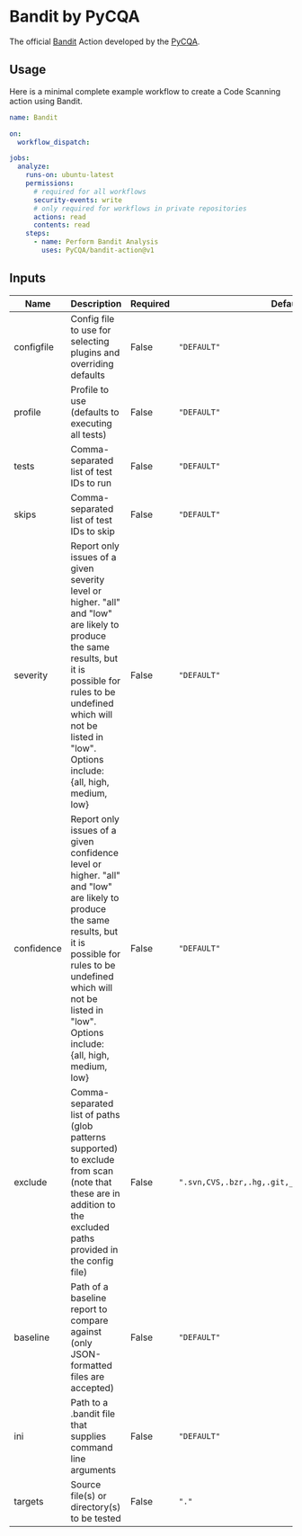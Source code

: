 # Bandit by PyCQA

The official [Bandit](https://github.com/PyCQA/bandit) Action developed by the [PyCQA](https://github.com/PyCQA).

## Usage

Here is a minimal complete example workflow to create a Code Scanning action using Bandit.

```yaml
name: Bandit

on:
  workflow_dispatch:

jobs:
  analyze:
    runs-on: ubuntu-latest
    permissions:
      # required for all workflows
      security-events: write
      # only required for workflows in private repositories
      actions: read
      contents: read
    steps:
      - name: Perform Bandit Analysis
        uses: PyCQA/bandit-action@v1
```

## Inputs

| Name | Description | Required | Default Value |
|--|--|--|--|
| configfile | Config file to use for selecting plugins and overriding defaults | False | `"DEFAULT"` |
| profile | Profile to use (defaults to executing all tests) | False | `"DEFAULT"` |
| tests | Comma-separated list of test IDs to run | False | `"DEFAULT"` |
| skips | Comma-separated list of test IDs to skip | False | `"DEFAULT"` |
| severity |Report only issues of a given severity level or higher. "all" and "low" are likely to produce the same results, but it is possible for rules to be undefined which will not be listed in "low". Options include: {all, high, medium, low} | False | `"DEFAULT"` |
| confidence | Report only issues of a given confidence level or higher. "all" and "low" are likely to produce the same results, but it is possible for rules to be undefined which will not be listed in "low". Options include: {all, high, medium, low} | False | `"DEFAULT"` |
| exclude | Comma-separated list of paths (glob patterns supported) to exclude from scan (note that these are in addition to the excluded paths provided in the config file) | False | `".svn,CVS,.bzr,.hg,.git,__pycache__,.tox,.eggs,*.egg"` |
| baseline | Path of a baseline report to compare against (only JSON-formatted files are accepted) | False | `"DEFAULT"` |
| ini | Path to a .bandit file that supplies command line arguments | False | `"DEFAULT"` |
| targets | Source file(s) or directory(s) to be tested | False | `"."` |
